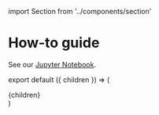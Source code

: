 import Section from '../components/section'

# How-to guide

<!-- TODO: Either render the notebook here or link directly to the notebook (in the sidebar)
 -->

See our [Jupyter Notebook](https://github.com/carbonplan/ton-year/blob/main/notebooks/ton-year.ipynb).

export default ({ children }) => (
  <Section name='How-to Guide'>{children}</Section>
)

